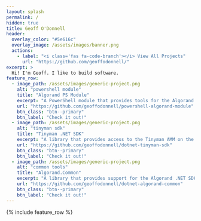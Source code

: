 ```yaml
---
layout: splash
permalink: /
hidden: true
title: Geoff O'Donnell
header:
  overlay_color: "#5e616c"
  overlay_image: /assets/images/banner.png
  actions:
    - label: "<i class='fas fa-code-branch'></i> View All Projects"
      url: "https://github.com/geoffodonnell/"
excerpt: >
  Hi! I'm Geoff. I like to build software.
feature_row:
  - image_path: /assets/images/generic-project.png
    alt: "powershell module"
    title: "Algorand PS Module"
    excerpt: "A PowerShell module that provides tools for the Algorand blockchain."
    url: "https://github.com/geoffodonnell/powershell-algorand-module"
    btn_class: "btn--primary"
    btn_label: "Check it out!"
  - image_path: /assets/images/generic-project.png
    alt: "tinyman sdk"
    title: "Tinyman .NET SDK"
    excerpt: "A library that provides access to the Tinyman AMM on the Algorand blockchain."
    url: "https://github.com/geoffodonnell/dotnet-tinyman-sdk"
    btn_class: "btn--primary"
    btn_label: "Check it out!"
  - image_path: /assets/images/generic-project.png
    alt: "common tools"
    title: "Algorand.Common"
    excerpt: "A library that provides support for the Algorand .NET SDK 2."
    url: "https://github.com/geoffodonnell/dotnet-algorand-common"
    btn_class: "btn--primary"
    btn_label: "Check it out!"     
---
```


{% include feature_row %}
